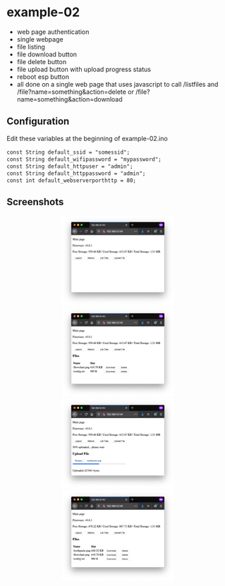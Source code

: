 # example-02

- web page authentication
- single webpage
- file listing
- file download button
- file delete button
- file upload button with upload progress status
- reboot esp button
- all done on a single web page that uses javascript to call /listfiles and /file?name=something&action=delete or /file?name=something&action=download

## Configuration
Edit these variables at the beginning of example-02.ino

```
const String default_ssid = "somessid";
const String default_wifipassword = "mypassword";
const String default_httpuser = "admin";
const String default_httppassword = "admin";
const int default_webserverporthttp = 80;
```

## Screenshots
<p align="center">
  <img src="images/example-02-image-01.png" width="256">
  <img src="images/example-02-image-02.png" width="256">
  <img src="images/example-02-image-03.png" width="256">
  <img src="images/example-02-image-04.png" width="256">
</p>
